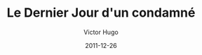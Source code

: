 ---
draft: true
title: Le Dernier Jour d'un condamné
language: fr
author: Victor Hugo
rating: 3/5
description: 
date: 2011-12-26
format: ebook
link: https://www.amazon.fr/gp/product/B004UIXZ0K
tags: classical
---